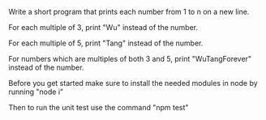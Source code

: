Write a short program that prints each number from 1 to n on a new line. 

For each multiple of 3, print "Wu" instead of the number. 

For each multiple of 5, print "Tang" instead of the number. 

For numbers which are multiples of both 3 and 5, print "WuTangForever" instead of the number.

Before you get started make sure to install the needed modules in node by running "node i"

Then to run the unit test use the command "npm test"